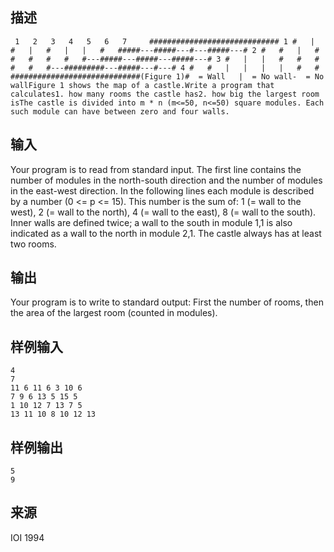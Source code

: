 ## 描述


     1   2   3   4   5   6   7     ############################# 1 #   |   #   |   #   |   |   #   #####---#####---#---#####---# 2 #   #   |   #   #   #   #   #   #---#####---#####---#####---# 3 #   |   |   #   #   #   #   #   #---#########---#####---#---# 4 #   #   |   |   |   |   #   #   #############################(Figure 1)#  = Wall   |  = No wall-  = No wallFigure 1 shows the map of a castle.Write a program that calculates1. how many rooms the castle has2. how big the largest room isThe castle is divided into m * n (m<=50, n<=50) square modules. Each such module can have between zero and four walls. 

## 输入


Your program is to read from standard input. The first line contains the number of modules in the north-south direction and the number of modules in the east-west direction. In the following lines each module is described by a number (0 <= p <= 15). This number is the sum of: 1 (= wall to the west), 2 (= wall to the north), 4 (= wall to the east), 8 (= wall to the south). Inner walls are defined twice; a wall to the south in module 1,1 is also indicated as a wall to the north in module 2,1. The castle always has at least two rooms.

## 输出


Your program is to write to standard output: First the number of rooms, then the area of the largest room (counted in modules).

## 样例输入


```
4
7
11 6 11 6 3 10 6
7 9 6 13 5 15 5
1 10 12 7 13 7 5
13 11 10 8 10 12 13
```


## 样例输出


```
5
9
```


## 来源


IOI 1994

